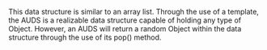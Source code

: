 This data structure is similar to an array list. Through the use of a template, the AUDS is a realizable data structure capable of holding any type of Object. However, an AUDS will return a random Object within the data structure through the use of its pop() method.


